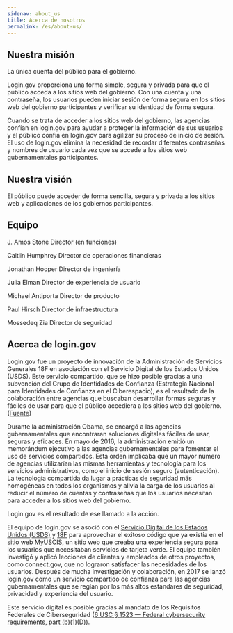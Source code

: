 ```yaml
---
sidenav: about_us
title: Acerca de nosotros
permalink: /es/about-us/
---
```

## Nuestra misión

La única cuenta del público para el gobierno.

Login.gov proporciona una forma simple, segura y privada para que el público acceda a los sitios web del gobierno. Con una cuenta y una contraseña, los usuarios pueden iniciar sesión de forma segura en los sitios web del gobierno participantes y verificar su identidad de forma segura. 

Cuando se trata de acceder a los sitios web del gobierno, las agencias confían en login.gov para ayudar a proteger la información de sus usuarios y el público confía en login.gov para agilizar su proceso de inicio de sesión. El uso de login.gov elimina la necesidad de recordar diferentes contraseñas y nombres de usuario cada vez que se accede a los sitios web gubernamentales participantes.

## Nuestra visión

El público puede acceder de forma sencilla, segura y privada a los sitios web y aplicaciones de los gobiernos participantes.  

## Equipo 

J. Amos Stone
Director (en funciones)

Caitlin Humphrey
Director de operaciones financieras

Jonathan Hooper
Director de ingeniería

Julia Elman
Director de experiencia de usuario

Michael Antiporta
Director de producto

Paul Hirsch
Director de infraestructura

Mossedeq Zia
Director de seguridad

## Acerca de login.gov

Login.gov fue un proyecto de innovación de la Administración de Servicios Generales 18F en asociación con el Servicio Digital de los Estados Unidos (USDS). Este servicio compartido, que se hizo posible gracias a una subvención del Grupo de Identidades de Confianza (Estrategia Nacional para Identidades de Confianza en el Ciberespacio), es el resultado de la colaboración entre agencias que buscaban desarrollar formas seguras y fáciles de usar para que el público accediera a los sitios web del gobierno. ([Fuente](https://fcw.com/articles/2017/01/19/login-dot-gov-mazmanian.aspx))

Durante la administración Obama, se encargó a las agencias gubernamentales que encontraran soluciones digitales fáciles de usar, seguras y eficaces. En mayo de 2016, la administración emitió un memorándum ejecutivo a las agencias gubernamentales para fomentar el uso de servicios compartidos. Esta orden implicaba que un mayor número de agencias utilizarían las mismas herramientas y tecnología para los servicios administrativos, como el inicio de sesión seguro (autenticación). La tecnología compartida da lugar a prácticas de seguridad más homogéneas en todos los organismos y alivia la carga de los usuarios al reducir el número de cuentas y contraseñas que los usuarios necesitan para acceder a los sitios web del gobierno. 

Login.gov es el resultado de ese llamado a la acción.

El equipo de login.gov se asoció con el [Servicio Digital de los Estados Unidos (USDS)](https://www.usds.gov/) y [18F](https://18f.gsa.gov/) para aprovechar el exitoso código que ya existía en el sitio web [MyUSCIS](https://my.uscis.gov/), un sitio web que creaba una experiencia segura para los usuarios que necesitaban servicios de tarjeta verde. El equipo también investigó y aplicó lecciones de clientes y empleados de otros proyectos, como connect.gov, que no lograron satisfacer las necesidades de los usuarios. Después de mucha investigación y colaboración, en 2017 se lanzó login.gov como un servicio compartido de confianza para las agencias gubernamentales que se regían por los más altos estándares de seguridad, privacidad y experiencia del usuario. 

Este servicio digital es posible gracias al mandato de los Requisitos Federales de Ciberseguridad ([6 USC § 1523 — Federal cybersecurity requirements, part (b)(1)(D)](https://uscode.house.gov/view.xhtml?req=6+USC+1523:+Federal+cybersecurity+requirements)).